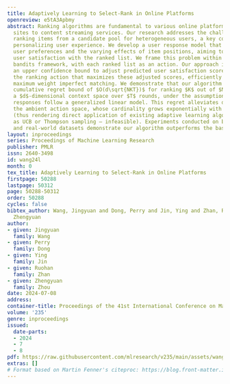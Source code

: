```yaml
---
title: Adaptively Learning to Select-Rank in Online Platforms
openreview: e5tA3Apbmy
abstract: Ranking algorithms are fundamental to various online platforms across e-commerce
  sites to content streaming services. Our research addresses the challenge of adaptively
  ranking items from a candidate pool for heterogeneous users, a key component in
  personalizing user experience. We develop a user response model that considers diverse
  user preferences and the varying effects of item positions, aiming to optimize overall
  user satisfaction with the ranked list. We frame this problem within a contextual
  bandits framework, with each ranked list as an action. Our approach incorporates
  an upper confidence bound to adjust predicted user satisfaction scores and selects
  the ranking action that maximizes these adjusted scores, efficiently solved via
  maximum weight imperfect matching. We demonstrate that our algorithm achieves a
  cumulative regret bound of $O(d\sqrt{NKT})$ for ranking $K$ out of $N$ items in
  a $d$-dimensional context space over $T$ rounds, under the assumption that user
  responses follow a generalized linear model. This regret alleviates dependence on
  the ambient action space, whose cardinality grows exponentially with $N$ and $K$
  (thus rendering direct application of existing adaptive learning algorithms – such
  as UCB or Thompson sampling – infeasible). Experiments conducted on both simulated
  and real-world datasets demonstrate our algorithm outperforms the baseline.
layout: inproceedings
series: Proceedings of Machine Learning Research
publisher: PMLR
issn: 2640-3498
id: wang24l
month: 0
tex_title: Adaptively Learning to Select-Rank in Online Platforms
firstpage: 50288
lastpage: 50312
page: 50288-50312
order: 50288
cycles: false
bibtex_author: Wang, Jingyuan and Dong, Perry and Jin, Ying and Zhan, Ruohan and Zhou,
  Zhengyuan
author:
- given: Jingyuan
  family: Wang
- given: Perry
  family: Dong
- given: Ying
  family: Jin
- given: Ruohan
  family: Zhan
- given: Zhengyuan
  family: Zhou
date: 2024-07-08
address:
container-title: Proceedings of the 41st International Conference on Machine Learning
volume: '235'
genre: inproceedings
issued:
  date-parts:
  - 2024
  - 7
  - 8
pdf: https://raw.githubusercontent.com/mlresearch/v235/main/assets/wang24l/wang24l.pdf
extras: []
# Format based on Martin Fenner's citeproc: https://blog.front-matter.io/posts/citeproc-yaml-for-bibliographies/
---
```

